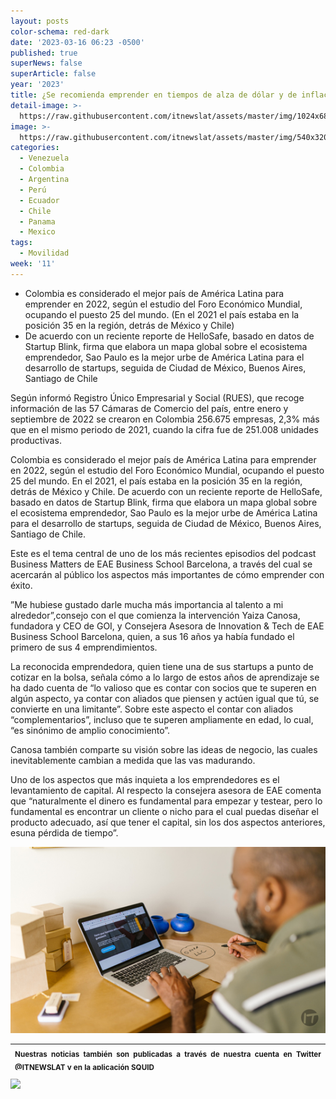 ```yaml
---
layout: posts
color-schema: red-dark
date: '2023-03-16 06:23 -0500'
published: true
superNews: false
superArticle: false
year: '2023'
title: ¿Se recomienda emprender en tiempos de alza de dólar y de inflación?
detail-image: >-
  https://raw.githubusercontent.com/itnewslat/assets/master/img/1024x680/emprendedor-g.jpg
image: >-
  https://raw.githubusercontent.com/itnewslat/assets/master/img/540x320/emprendedor-p.jpg
categories:
  - Venezuela
  - Colombia
  - Argentina
  - Perú
  - Ecuador
  - Chile
  - Panama
  - Mexico
tags:
  - Movilidad
week: '11'
---
```

- Colombia es considerado el mejor país de América Latina para emprender en 2022, según el estudio del Foro Económico Mundial, ocupando el puesto 25 del mundo. (En el 2021 el país estaba en la posición 35 en la región, detrás de México y Chile)
- De acuerdo con un reciente reporte de HelloSafe, basado en datos de Startup Blink, firma que elabora un mapa global sobre el ecosistema emprendedor, Sao Paulo es la mejor urbe de América Latina para el desarrollo de startups, seguida de Ciudad de México, Buenos Aires, Santiago de Chile

Según informó Registro Único Empresarial y Social (RUES), que recoge información de las 57 Cámaras de Comercio del país, entre enero y septiembre de 2022 se crearon en Colombia 256.675 empresas, 2,3% más que en el mismo periodo de 2021, cuando la cifra fue de 251.008 unidades productivas.

Colombia es considerado el mejor país de América Latina para emprender en 2022, según el estudio del Foro Económico Mundial, ocupando el puesto 25 del mundo. En el 2021, el país estaba en la posición 35 en la región, detrás de México y Chile. De acuerdo con un reciente reporte de HelloSafe, basado en datos de Startup Blink, firma que elabora un mapa global sobre el ecosistema emprendedor, Sao Paulo es la mejor urbe de América Latina para el desarrollo de startups, seguida de Ciudad de México, Buenos Aires, Santiago de Chile.

Este es el tema central de uno de los más recientes episodios del podcast Business Matters de EAE Business School Barcelona, a través del cual se acercarán al público los aspectos más importantes de cómo emprender con éxito.

”Me hubiese gustado darle mucha más importancia al talento a mi alrededor”,consejo con el que comienza la intervención Yaiza Canosa, fundadora y CEO de GOI, y Consejera Asesora de Innovation & Tech de EAE Business School Barcelona, quien, a sus 16 años ya había fundado el primero de sus 4 emprendimientos.

La reconocida emprendedora, quien tiene una de sus startups a punto de cotizar en la bolsa, señala cómo a lo largo de estos años de aprendizaje se ha dado cuenta de “lo valioso que es contar con socios que te superen en algún aspecto, ya contar con aliados que piensen y actúen igual que tú, se convierte en una limitante”. Sobre este aspecto el contar con aliados “complementarios”, incluso que te superen ampliamente en edad, lo cual, “es sinónimo de amplio conocimiento”.

 Canosa también comparte su visión sobre las ideas de negocio, las cuales inevitablemente cambian a medida que las vas madurando.

Uno de los aspectos que más inquieta a los emprendedores es el levantamiento de capital. Al respecto la consejera asesora de EAE comenta que “naturalmente el dinero es fundamental para empezar y testear, pero lo fundamental es encontrar un cliente o nicho para el cual puedas diseñar el producto adecuado, así que tener el capital, sin los dos aspectos anteriores, esuna pérdida de tiempo”.

![](https://raw.githubusercontent.com/itnewslat/assets/master/img/540x320/emprendedor-p.jpg)

<table style="height: 42px;" width="569">
<tbody>
<tr>
<td style="text-align: justify;"><sub><strong>Nuestras noticias también son publicadas a través de nuestra cuenta en Twitter <a href="https://twitter.com/itnewslat?lang=es">@ITNEWSLAT</a> y en la aplicación <a href="https://squidapp.co/en/">SQUID</a></strong></sub></td>
</tr>
</tbody>
</table>
<img src="https://tracker.metricool.com/c3po.jpg?hash=56f88a41e39ab42c063cc51676587a04"/>